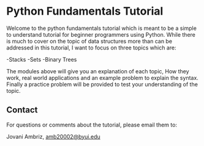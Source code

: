 # Python Fundamentals Tutorial
Welcome to the python fundamentals tutorial which is meant to be a simple to understand tutorial for beginner programmers using Python. While there is much to cover on the topic of data structures more than can be addressed in this tutorial, I want to focus on three topics which are:

-Stacks
-Sets
-Binary Trees

The modules above will give you an explanation of each topic, How they work, real world applications and an example problem to explain the syntax. Finally a practice problem will be provided to test your understanding of the topic.

## Contact
For questions or comments about the tutorial, please email them to:

Jovani Ambriz, amb20002@byui.edu